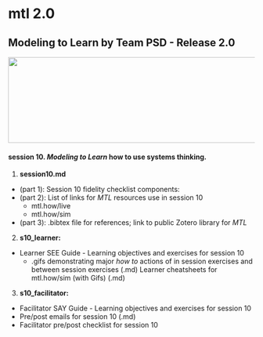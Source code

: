 # mtl 2.0
## Modeling to Learn by Team PSD - Release 2.0

<img src = "https://github.com/test_change/teampsd/blob/teampsd_style/mtl_logo/mtl_testdontguess_sm.png"
     height = "175" width = "650">  
     
#### session 10. *Modeling to Learn* how to use **systems thinking**.

1.  **session10.md** 
  + (part 1): Session 10 fidelity checklist components:
  + (part 2): List of links for *MTL* resources use in session 10
    + mtl.how/live
    + mtl.how/sim
  + (part 3): .bibtex file for references; link to public Zotero library for *MTL* 
2.  **s10_learner:** 
   + Learner SEE Guide - Learning objectives and exercises for session 10 
     + .gifs demonstrating major *how to* actions of in session exercises and between session exercises (.md)
   Learner cheatsheets for mtl.how/sim (with Gifs) (.md)
3.  **s10_facilitator:**  
  + Facilitator SAY Guide - Learning objectives and exercises for session 10
  + Pre/post emails for session 10 (.md)
  + Facilitator pre/post checklist for session 10
